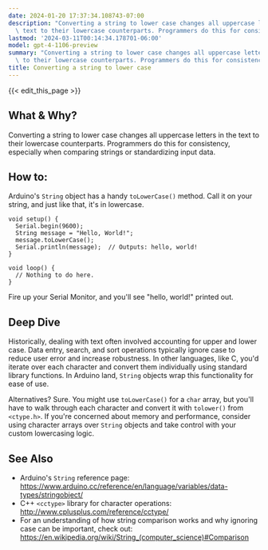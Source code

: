 ```yaml
---
date: 2024-01-20 17:37:34.108743-07:00
description: "Converting a string to lower case changes all uppercase letters in the\
  \ text to their lowercase counterparts. Programmers do this for consistency,\u2026"
lastmod: '2024-03-11T00:14:34.178701-06:00'
model: gpt-4-1106-preview
summary: "Converting a string to lower case changes all uppercase letters in the text\
  \ to their lowercase counterparts. Programmers do this for consistency,\u2026"
title: Converting a string to lower case
---
```


{{< edit_this_page >}}

## What & Why?
Converting a string to lower case changes all uppercase letters in the text to their lowercase counterparts. Programmers do this for consistency, especially when comparing strings or standardizing input data.

## How to:
Arduino's `String` object has a handy `toLowerCase()` method. Call it on your string, and just like that, it's in lowercase.

```Arduino
void setup() {
  Serial.begin(9600);
  String message = "Hello, World!";
  message.toLowerCase();
  Serial.println(message);  // Outputs: hello, world!
}

void loop() {
  // Nothing to do here.
}
```
Fire up your Serial Monitor, and you'll see "hello, world!" printed out.

## Deep Dive
Historically, dealing with text often involved accounting for upper and lower case. Data entry, search, and sort operations typically ignore case to reduce user error and increase robustness. In other languages, like C, you'd iterate over each character and convert them individually using standard library functions. In Arduino land, `String` objects wrap this functionality for ease of use.

Alternatives? Sure. You might use `toLowerCase()` for a `char` array, but you'll have to walk through each character and convert it with `tolower()` from `<ctype.h>`. If you're concerned about memory and performance, consider using character arrays over `String` objects and take control with your custom lowercasing logic.

## See Also
- Arduino's `String` reference page: https://www.arduino.cc/reference/en/language/variables/data-types/stringobject/
- C++ `<cctype>` library for character operations: http://www.cplusplus.com/reference/cctype/
- For an understanding of how string comparison works and why ignoring case can be important, check out: https://en.wikipedia.org/wiki/String_(computer_science)#Comparison
